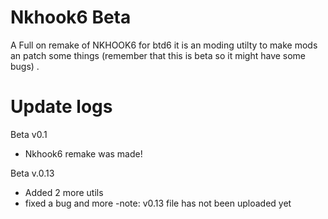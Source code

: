 # Nkhook6 Beta
A Full on remake of NKHOOK6 for btd6 it is an moding utilty to make mods an patch some things (remember that this is beta so it might have some bugs) .

# Update logs

Beta v0.1

 - Nkhook6 remake was made!

Beta v.0.13
 - Added 2 more utils
 - fixed a bug and more
-note: v0.13 file has not been uploaded yet
